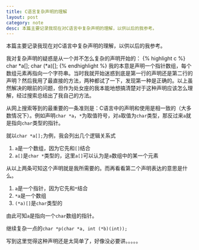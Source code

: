 ```yaml
---
title: C语言复杂声明的理解
layout: post
category: note
desc: 本篇主要记录我现在对C语言中复杂声明的理解，以供以后的我参考。
---
```


本篇主要记录我现在对C语言中复杂声明的理解，以供以后的我参考。

我对复杂声明的疑惑是从一个并不怎么复杂的声明开始的：
{% highlight c %}
char *a[];
char (*a)[];
{% endhighlight %}
我的本意是声明一个指针数组，每个数组元素再指向一个字符串。当时我就开始迷惑到底是第一行的声明还是第二行的声明？然后我用了最直接的方法，两种都试了一下，发现第一种是正确的。以上虽然解决的眼前的问题，但作为处女座的我本能地想搞清楚对于这种声明应该怎么理解，经过搜索总结出了我自己的方法。

从网上搜索等到的最重要的一条准则是：C语言中的声明和使用是相一致的（大多数情况下）。例如声明`char *a`，`*`为取值符号，对`a`取值为`char`类型，那反过来`a`就是指向`char`类型的指针。

就以`char *a[];`为例，我会列出几个逻辑关系式

1. `a`是一个数组，因为它先和`[]`结合
2. `a[]`是`char *`类型的，这里`a[]`可以认为是`a`数组中的某一个元素

从以上两条可知这个声明就是我所需要的。而再看看第二个声明表达的意思是什么。

1. `a`是一个指针，因为它先和`*`结合
2. `*a`是一个数组
3. `(*a)[]`是`char`类型的

由此可知`a`是指向一个`char`数组的指针。

继续复杂一点的`char *p(char *a, int (*b)(int));`

写到这里觉得这种声明还是太简单了，好像没必要讲。。。。。